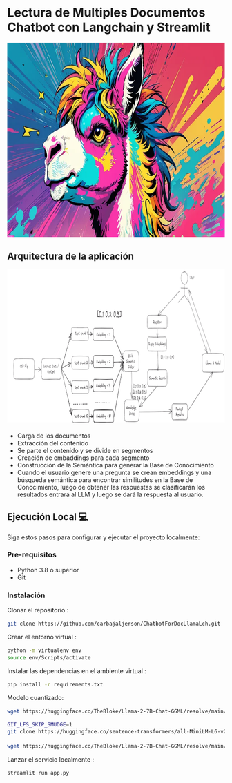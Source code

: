 # Lectura de Multiples Documentos Chatbot con Langchain y Streamlit

<p align=center>
<img src="src\banner.png" height = 450 weight=800>
<p>


## Arquitectura de la aplicación

<p align=center>
<img src="src\arq.png" height = 360 weight=200>
<p>

- Carga de los documentos 
- Extracción del contenido 
- Se parte el contenido y se divide en segmentos
- Creación de embaddings para cada segmento 
- Construcción de la Semántica para generar la Base de Conocimiento  
- Cuando el usuario genere una pregunta se crean embeddings y una búsqueda semántica para encontrar similitudes en la Base de Conocimiento, luego de obtener las respuestas se clasificarán los resultados entrará al LLM y luego se dará la respuesta al usuario.


## Ejecución Local 💻

Siga estos pasos para configurar y ejecutar el proyecto localmente:

### Pre-requisitos
- Python 3.8 o superior
- Git

### Instalación
Clonar el repositorio :
```bash
git clone https://github.com/carbajaljerson/ChatbotForDocLlamaLch.git
```

Crear el entorno virtual :
```bash
python -m virtualenv env
source env/Scripts/activate
```

Instalar las dependencias en el ambiente virtual :

```bash
pip install -r requirements.txt
```
Modelo cuantizado:

```bash
wget https://huggingface.co/TheBloke/Llama-2-7B-Chat-GGML/resolve/main/llama-2-7b-chat.ggmlv3.q4_0.bin
```


```bash
GIT_LFS_SKIP_SMUDGE=1
git clone https://huggingface.co/sentence-transformers/all-MiniLM-L6-v2

wget https://huggingface.co/TheBloke/Llama-2-7B-Chat-GGML/resolve/main/llama-2-7b-chat.ggmlv3.q4_0.bin
```


Lanzar el servicio localmente :

```bash
streamlit run app.py
```